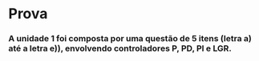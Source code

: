 # Prova

### A unidade 1 foi composta por uma questão de 5 itens (letra a) até a letra e)), envolvendo controladores P, PD, PI e LGR. 


